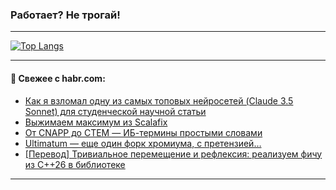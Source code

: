 ### Работает? Не трогай!

---
<!--
#### 🛠️ Technical stack:

![Java](https://img.shields.io/badge/Java-informational?logo=Oracle&style=flat&logoColor=white&color=FF4500)
![Kotlin](https://img.shields.io/badge/Kotlin-informational?logo=Kotlin&style=flat&logoColor=white&color=774D97)
![TS](https://img.shields.io/badge/TypeScript-informational?logo=typeScript&style=flat&logoColor=black&color=017acc)
![Python](https://img.shields.io/badge/Python-informational?logo=Python&style=flat&logoColor=black&color=ffdd54) <br>
![Spring](https://img.shields.io/badge/Spring-informational?logo=Spring&style=flat&logoColor=white&color=6DB33F) 
![SpringBoot](https://img.shields.io/badge/SpringBoot-informational?logo=SpringBoot&style=flat&logoColor=white&color=6DB33F)
![Nest](https://img.shields.io/badge/NestJS-informational?logo=NestJS&style=flat&logoColor=white&color=E0234E) 
![NodeJS](https://img.shields.io/badge/NodeJS-informational?logo=node.js&style=flat&logoColor=white&color=70A760)<br>
![PostgreSQL](https://img.shields.io/badge/PostgreSQL-informational?logo=PostgreSQL&style=flat&logoColor=white&color=DAA520)
![MongoDB](https://img.shields.io/badge/MongoDB-informational?logo=MongoDB&style=flat&logoColor=white&color=870000)
![Apache](https://img.shields.io/badge/Apache-informational?logo=apache&style=flat&logoColor=white&color=f74e28)

___ 
-->

<!--- #### 🛠️ : --->

[![Top Langs](https://github-readme-stats-82jvfl3w3-advtsettinggmailcoms-projects.vercel.app/api/top-langs/?username=zloylis&langs_count=10&hide_title=true&title_color=e6edf3&size_weight=0.5&count_weight=0.5&layout=compact&hide_progress=true&hide_border=true&theme=dracula)](https://github.com/zloylis)

<!---


####  :octocat:&nbsp;&nbsp; Статистика:

![GitHub stats](https://github-readme-stats-u2qms2cxw-advtsettinggmailcoms-projects.vercel.app/api?username=zloylis&show_icons=true&hide_border=true&theme=dracula&title_color=e6edf3&include_all_commits=true&count_private=true&hide_rank=false&hide_title=true&rank_icon=github)
-->
---

#### 💬 Свежее с habr.com:

<!-- BLOG-POST-LIST:START -->
- [Как я взломал одну из самых топовых нейросетей &lpar;Claude 3.5 Sonnet&rpar; для студенческой научной статьи](https://habr.com/ru/articles/864654/?utm_source=habrahabr&utm_medium=rss&utm_campaign=864654)
- [Выжимаем максимум из Scalafix](https://habr.com/ru/articles/864842/?utm_source=habrahabr&utm_medium=rss&utm_campaign=864842)
- [От CNAPP до CTEM — ИБ-термины простыми словами](https://habr.com/ru/companies/mws/articles/864874/?utm_source=habrahabr&utm_medium=rss&utm_campaign=864874)
- [Ultimatum — еще один форк хромиума, с претензией…](https://habr.com/ru/articles/864852/?utm_source=habrahabr&utm_medium=rss&utm_campaign=864852)
- [[Перевод] Тривиальное перемещение и рефлексия: реализуем фичу из C++26 в библиотеке](https://habr.com/ru/companies/ncloudtech/articles/864838/?utm_source=habrahabr&utm_medium=rss&utm_campaign=864838)
<!-- BLOG-POST-LIST:END -->

---
